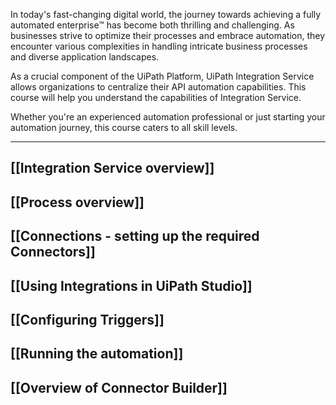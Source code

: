 In today's fast-changing digital world, the journey towards achieving a fully automated enterprise™ has become both thrilling and challenging. As businesses strive to optimize their processes and embrace automation, they encounter various complexities in handling intricate business processes and diverse application landscapes. 

As a crucial component of the UiPath Platform, UiPath Integration Service allows organizations to centralize their API automation capabilities. This course will help you understand the capabilities of Integration Service.

Whether you're an experienced automation professional or just starting your automation journey, this course caters to all skill levels.

---

## [[Integration Service overview]]
## [[Process overview]]
## [[Connections - setting up the required Connectors]]
## [[Using Integrations in UiPath Studio]]
## [[Configuring Triggers]]
## [[Running the automation]]
## [[Overview of Connector Builder]]